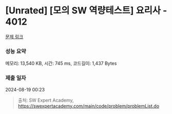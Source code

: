 # [Unrated] [모의 SW 역량테스트] 요리사 - 4012 

[문제 링크](https://swexpertacademy.com/main/code/problem/problemDetail.do?contestProbId=AWIeUtVakTMDFAVH) 

### 성능 요약

메모리: 13,540 KB, 시간: 745 ms, 코드길이: 1,437 Bytes

### 제출 일자

2024-08-19 00:23



> 출처: SW Expert Academy, https://swexpertacademy.com/main/code/problem/problemList.do